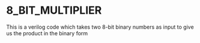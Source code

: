 # 8_BIT_MULTIPLIER
This is a verilog code which takes two 8-bit binary numbers as input to give us the product in the binary form
